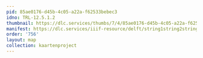 ```yaml
---
pid: 85ae0176-d45b-4c05-a22a-f62533bebec3
idno: TRL-12.5.1.2
thumbnail: https://dlc.services/thumbs/7/4/85ae0176-d45b-4c05-a22a-f62533bebec3/full/400,339/0/default.jpg
manifest: https://dlc.services/iiif-resource/delft/string1string2string3/kaartenproject-2007/TRL-12.5.1.2
order: '756'
layout: map
collection: kaartenproject
---
```

